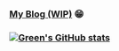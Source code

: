 ### [My Blog (WIP)](https://thejackofalltrades.gatsbyjs.io/) 😁

### [![Green's GitHub stats](https://github-readme-stats.vercel.app/api?username=Greeny127&show_icons=true&theme=chartreuse-dark)](https://github.com/anuraghazra/github-readme-stats)

<!--
**Greeny127/Greeny127** is a ✨ _special_ ✨ repository because its `README.md` (this file) appears on your GitHub profile.
